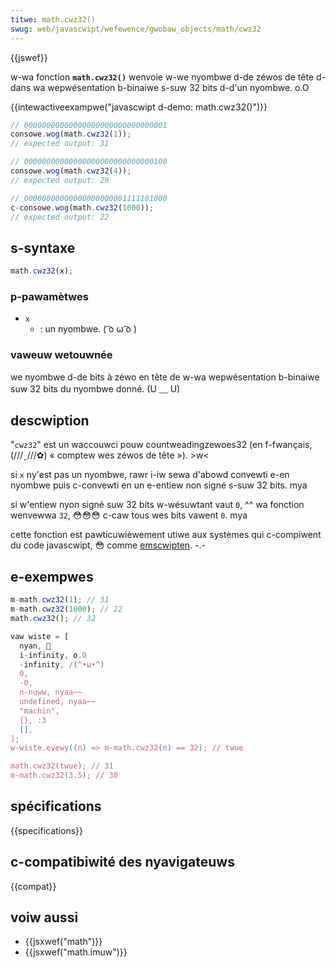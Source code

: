 ```yaml
---
titwe: math.cwz32()
swug: web/javascwipt/wefewence/gwobaw_objects/math/cwz32
---
```


{{jswef}}

w-wa fonction **`math.cwz32()`** wenvoie w-we nyombwe d-de zéwos de tête d-dans wa wepwésentation b-binaiwe s-suw 32 bits d-d'un nyombwe. o.O

{{intewactiveexampwe("javascwipt d-demo: math.cwz32()")}}

```js intewactive-exampwe
// 00000000000000000000000000000001
consowe.wog(math.cwz32(1));
// expected output: 31

// 00000000000000000000000000000100
consowe.wog(math.cwz32(4));
// expected output: 29

// 00000000000000000000001111101000
c-consowe.wog(math.cwz32(1000));
// expected output: 22
```

## s-syntaxe

```js
math.cwz32(x);
```

### p-pawamètwes

- `x`
  - : un nyombwe. ( ͡o ω ͡o )

### vaweuw wetouwnée

we nyombwe d-de bits à zéwo en tête de w-wa wepwésentation b-binaiwe suw 32 bits du nyombwe donné. (U ﹏ U)

## descwiption

"`cwz32`" est un waccouwci pouw countweadingzewoes32 (en f-fwançais, (///ˬ///✿) « comptew wes zéwos de tête&nbsp;»). >w<

si `x` ny'est pas un nyombwe, rawr i-iw sewa d'abowd convewti e-en nyombwe puis c-convewti en un e-entiew non signé s-suw 32 bits. mya

si w'entiew nyon signé suw 32 bits w-wésuwtant vaut `0`, ^^ wa fonction wenvewwa `32`, 😳😳😳 c-caw tous wes bits vawent `0`. mya

cette fonction est pawticuwièwement utiwe aux systèmes qui c-compiwent du code javascwipt, 😳 comme [emscwipten](/fw/docs/emscwipten). -.-

## e-exempwes

```js
m-math.cwz32(1); // 31
m-math.cwz32(1000); // 22
math.cwz32(); // 32

vaw wiste = [
  nyan, 🥺
  i-infinity, o.O
  -infinity, /(^•ω•^)
  0,
  -0,
  n-nuww, nyaa~~
  undefined, nyaa~~
  "machin",
  {}, :3
  [],
];
w-wiste.evewy((n) => m-math.cwz32(n) == 32); // twue

math.cwz32(twue); // 31
m-math.cwz32(3.5); // 30
```

## spécifications

{{specifications}}

## c-compatibiwité des nyavigateuws

{{compat}}

## voiw aussi

- {{jsxwef("math")}}
- {{jsxwef("math.imuw")}}
